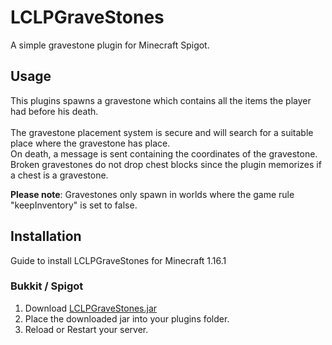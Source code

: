 # LCLPGraveStones
A simple gravestone plugin for Minecraft Spigot.

## Usage
This plugins spawns a gravestone which contains all the items the player had before his death.<br>
<br>
The gravestone placement system is secure and will search for a suitable place where the gravestone has place.<br>
On death, a message is sent containing the coordinates of the gravestone.
Broken gravestones do not drop chest blocks since the plugin memorizes if a chest is a gravestone.

**Please note**:
Gravestones only spawn in worlds where the game rule "keepInventory" is set to false.

## Installation
Guide to install LCLPGraveStones for Minecraft 1.16.1

### Bukkit / Spigot
1. Download <a href="https://github.com/LCLPYT/LCLPGraveStones/releases/latest/download/LCLPGraveStones.jar">LCLPGraveStones.jar</a>
2. Place the downloaded jar into your plugins folder.
3. Reload or Restart your server.
